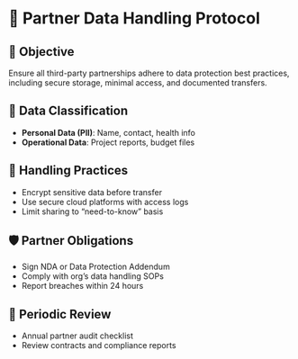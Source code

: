 # 🤝 Partner Data Handling Protocol

## 📘 Objective

Ensure all third-party partnerships adhere to data protection best practices, including secure storage, minimal access, and documented transfers.

## 🔐 Data Classification

- **Personal Data (PII)**: Name, contact, health info
- **Operational Data**: Project reports, budget files

## 📄 Handling Practices

- Encrypt sensitive data before transfer
- Use secure cloud platforms with access logs
- Limit sharing to “need-to-know” basis

## 🛡️ Partner Obligations

- Sign NDA or Data Protection Addendum
- Comply with org’s data handling SOPs
- Report breaches within 24 hours

## 📝 Periodic Review

- Annual partner audit checklist  
- Review contracts and compliance reports
